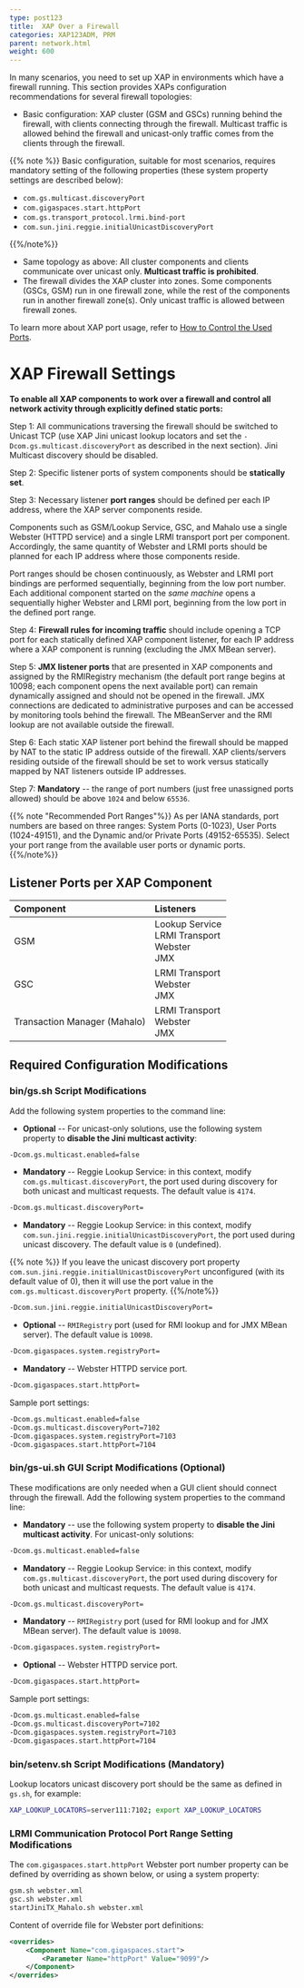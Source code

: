 ```yaml
---
type: post123
title:  XAP Over a Firewall
categories: XAP123ADM, PRM
parent: network.html
weight: 600
---
```

 

In many scenarios, you need to set up XAP in environments which have a firewall running. This section&nbsp;provides&nbsp;XAPs configuration recommendations for several firewall topologies:

- Basic configuration: XAP cluster (GSM and GSCs) running behind the firewall, with clients connecting through the firewall. Multicast traffic is allowed behind the firewall and unicast-only traffic comes from the clients through the firewall.

 {{% note %}}
 Basic configuration, suitable for most scenarios, requires mandatory setting of the following properties (these system property settings are described below):
 
 - `com.gs.multicast.discoveryPort`
 - `com.gigaspaces.start.httpPort`
 - `com.gs.transport_protocol.lrmi.bind-port`
 - `com.sun.jini.reggie.initialUnicastDiscoveryPort`
 
 {{%/note%}}

- Same topology as above: All cluster components and clients communicate over unicast only. **Multicast traffic is prohibited**.
- The firewall divides the XAP cluster into zones. Some components (GSCs, GSM) run in one firewall zone, while the rest of the components run in another firewall zone(s). Only unicast traffic is allowed between firewall zones.

To learn more about XAP port usage, refer to [How to Control the Used Ports](./network-ports.html). 

# XAP Firewall Settings

**To enable all XAP components to work over a firewall and control all network activity through explicitly defined static ports:**

Step 1: All communications traversing the firewall should be switched to Unicast TCP (use XAP Jini unicast lookup locators and set the `-Dcom.gs.multicast.discoveryPort` as described in the next section). Jini Multicast discovery should be disabled.<br>

Step 2: Specific listener ports of system components should be **statically set**.   <br>

Step 3: Necessary listener **port ranges** should be defined per each IP address, where the XAP server components reside.

 
Components such as GSM/Lookup Service, GSC, and Mahalo use a single Webster (HTTPD service) and a single LRMI transport port per component. Accordingly, the same quantity of Webster and LRMI ports should be planned for each IP address where those components reside.

Port ranges should be chosen continuously, as Webster and LRMI port bindings are performed sequentially, beginning from the low port number. Each additional component started on the *same machine* opens a sequentially higher Webster and LRMI port, beginning from the low port in the defined port range.
 

Step 4: **Firewall rules for incoming traffic** should include opening a TCP port for each statically defined XAP component listener, for each IP address where a XAP component is running (excluding the JMX MBean server).<br>

Step 5: **JMX listener ports** that are presented in XAP components and assigned by the RMIRegistry mechanism (the default port range begins at 10098; each component opens the next available port) can remain dynamically assigned and should not be opened in the firewall. JMX connections are dedicated to administrative purposes and can be accessed by monitoring tools behind the firewall. The MBeanServer and the RMI lookup are not available outside the firewall. <br>

Step 6: Each static XAP listener port behind the firewall should be mapped by NAT to the static IP address outside of the firewall. XAP clients/servers residing outside of the firewall should be set to work versus statically mapped by NAT listeners outside IP addresses.<br>

Step 7: **Mandatory** -- the range of port numbers (just free unassigned ports allowed) should be above `1024` and below `65536`.

{{% note "Recommended Port Ranges"%}}
As per IANA standards, port numbers are based on three ranges: System Ports (0-1023), User Ports (1024-49151), and the Dynamic and/or Private Ports (49152-65535). Select your port range from the available user ports or dynamic ports. 
{{%/note%}}

## Listener Ports per XAP Component


| Component | Listeners |
|:----------|:----------|
| GSM | Lookup Service<br>LRMI Transport<br>Webster<br>JMX |
| GSC | LRMI Transport <br>Webster <br>JMX |
| Transaction Manager (Mahalo) | LRMI Transport <br>Webster <br>JMX |

## Required Configuration Modifications

### bin/gs.sh Script Modifications

Add the following system properties to the command line:

- **Optional** -- For unicast-only solutions, use the following system property to **disable the Jini multicast activity**:


```bash
-Dcom.gs.multicast.enabled=false
```

- **Mandatory** -- Reggie Lookup Service: in this context, modify `com.gs.multicast.discoveryPort`, the port used during discovery for both unicast and multicast requests. The default value is `4174`.


```bash
-Dcom.gs.multicast.discoveryPort=
```

- **Mandatory** -- Reggie Lookup Service: in this context, modify `com.sun.jini.reggie.initialUnicastDiscoveryPort`, the port used during unicast discovery. The default value is `0` (undefined).

{{% note %}}
If you leave the unicast discovery port property `com.sun.jini.reggie.initialUnicastDiscoveryPort` unconfigured (with its default value of 0), then it will use the port value in the `com.gs.multicast.discoveryPort` property. 
{{%/note%}}

```bash
-Dcom.sun.jini.reggie.initialUnicastDiscoveryPort=
```

- **Optional** -- `RMIRegistry` port (used for RMI lookup and for JMX MBean server). The default value is `10098`.


```bash
-Dcom.gigaspaces.system.registryPort=
```

- **Mandatory** -- Webster HTTPD service port.


```bash
-Dcom.gigaspaces.start.httpPort=
```

Sample port settings:


```bash
-Dcom.gs.multicast.enabled=false
-Dcom.gs.multicast.discoveryPort=7102
-Dcom.gigaspaces.system.registryPort=7103
-Dcom.gigaspaces.start.httpPort=7104
```

### bin/gs-ui.sh GUI Script Modifications (Optional)

These modifications are only needed when a GUI client should connect through the firewall. Add the following system properties to the command line:

- **Mandatory** -- use the following system property to **disable the Jini multicast activity**. For unicast-only solutions:


```bash
-Dcom.gs.multicast.enabled=false
```

- **Mandatory** -- Reggie Lookup Service: in this context, modify `com.gs.multicast.discoveryPort`, the port used during discovery for both unicast and multicast requests. The default value is `4174`.


```bash
-Dcom.gs.multicast.discoveryPort=
```

- **Mandatory** -- `RMIRegistry` port (used for RMI lookup and for JMX MBean server). The default value is `10098`.


```bash
-Dcom.gigaspaces.system.registryPort=
```

- **Optional** -- Webster HTTPD service port.


```bash
-Dcom.gigaspaces.start.httpPort=
```

Sample port settings:


```bash
-Dcom.gs.multicast.enabled=false
-Dcom.gs.multicast.discoveryPort=7102
-Dcom.gigaspaces.system.registryPort=7103
-Dcom.gigaspaces.start.httpPort=7104
```

### bin/setenv.sh Script Modifications (Mandatory)

Lookup locators unicast discovery port should be the same as defined in `gs.sh`, for example:


```bash
XAP_LOOKUP_LOCATORS=server111:7102; export XAP_LOOKUP_LOCATORS
```

### LRMI Communication Protocol Port Range Setting Modifications


The `com.gigaspaces.start.httpPort` Webster port number property can be defined by overriding as shown below, or using a system property:


```bash
gsm.sh webster.xml
gsc.sh webster.xml
startJiniTX_Mahalo.sh webster.xml
```

Content of override file for Webster port definitions:


```xml
<overrides>
    <Component Name="com.gigaspaces.start">
        <Parameter Name="httpPort" Value="9099"/>
    </Component>
</overrides>
```



